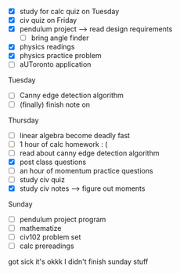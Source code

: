 - [x] study for calc quiz on Tuesday
- [x] civ quiz on Friday
- [x] pendulum project --> read design requirements
	- [ ] bring angle finder
- [x] physics readings
- [x] physics practice problem
- [ ] aUToronto application

Tuesday
- [ ] Canny edge detection algorithm
- [ ] (finally) finish note on 

Thursday
- [ ] linear algebra become deadly fast
- [ ] 1 hour of calc homework : (
- [ ] read about canny edge detection algorithm
- [x] post class questions
- [ ] an hour of momentum practice questions
- [ ] study civ quiz
- [x] study civ notes --> figure out moments

Sunday
- [ ] pendulum project program
- [ ] mathematize
- [ ] civ102 problem set
- [ ] calc prereadings

got sick it's okkk I didn't finish sunday stuff